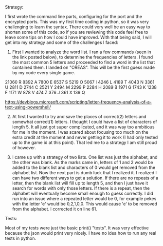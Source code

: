 Strategy: 

I first wrote the command line parts, configuring for the port and the encrypted ports. This was my first time coding in python, so it was very challenging to learn the syntax. There could very well be an easy way to shorten some of this code, so if you are reviewing this code feel free to leave some tips on how I could have improved. With that being said, I will get into my strategy and some of the challenges I faced:

1. First I wanted to analyze the word list. I ran a few commands (seen in the link posted below), to determine the frequencies of letters. I found the most common 5 letters and proceeded to find a word in the list that contained them. I landed on "OREAS". This will be the first guess made by my code every single game. 

21060 R
 8392 A
 7800 E
 6537 S
 5219 O
 5067 I
 4246 L
 4189 T
 4043 N
 3361 U
 2811 D
 2744 C
 2521 Y
 2494 M
 2299 P
 2284 H
 2089 B
 1971 G
 1743 K
 1238 F
 1171 W
  878 V
  474 Z
  376 J
  361 X
  139 Q

  https://devblogs.microsoft.com/scripting/letter-frequency-analysis-of-a-text-using-powershell/

2. At first I wanted to try and save the places of correct(2) letters and somewhat correct(1) letters. I thought I could have a list of characters of length 5. It all just got super complicated, and it was way too ambitious for me in the moment. I was scared about focusing too much on the extra credit at the moment and never getting it to work (I had only tested up to the game id at this point). That led me to a strategy I am still proud of however.

3. I came up with a strategy of two lists. One list was just the alphabet, and the other was blank. As the marks came in, letters of 1 and 2 would be added to the blank list and characters of 0 would get removed from the alphabet list. Now the next part is dumb luck that I realized it. I realized I can have two different ways to get a solution. If there are no repeats of a letter, then the blank list will fill up to length 5, and then I just have it search for words with only those letters. If there is a repeat, then the alphabet will eventually become small enough to guess correctly. I did run into an issue where a repeated letter would be 0, for example pekes with the letter 'e' would be 0,2,1,0,0. This would cause 'e' to be removed from the alphabet. I corrected it on line 61.

Tests:

Most of my tests were just the basic print() "tests". It was very effective because the json would print very nicely. I have no idea how to run any real tests in python.


